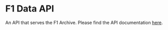 # F1 Data API

An API that serves the F1 Archive. Please find the API documentation [here](https://github.com/jacobbrewer1/f1-data-docs).
